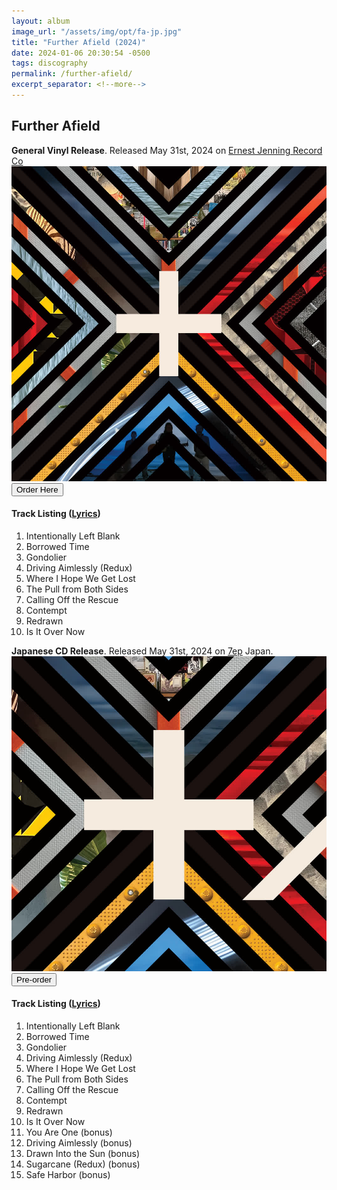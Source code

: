 ```yaml
---
layout: album
image_url: "/assets/img/opt/fa-jp.jpg"
title: "Further Afield (2024)"
date: 2024-01-06 20:30:54 -0500
tags: discography
permalink: /further-afield/
excerpt_separator: <!--more-->
---
```


<!--more-->

## Further Afield

<div id="release-info">
    <b>General Vinyl Release</b>. Released May 31st, 2024 on <a href="https://www.ernestjenning.com/products/778312-plus-minus-further-afield">Ernest Jenning Record Co</a><br/>
</div>
<div id="container">
    <div id="release-container">
        <div id="artwork">
            <a href="/assets/img/full/fa.jpg" alt="Full res version"><img src="/assets/img/opt/fa.jpg"/></a>
            <div id="buy-album-btn">
                <button class="button-sm" onclick="btnClick('https://ernestjenning.limitedrun.com/products/778312')">
                    Order Here
                </button>
            </div>
        </div>
        <div id="tracklist">
            <h4>Track Listing (<a href="/lyrics/#further-afield-album">Lyrics</a>)</h4>
            <ol>
                <li>Intentionally Left Blank</li>
                <li>Borrowed Time</li>
                <li>Gondolier</li>
                <li>Driving Aimlessly (Redux)</li>
                <li>Where I Hope We Get Lost</li>
                <li>The Pull from Both Sides</li>
                <li>Calling Off the Rescue</li>
                <li>Contempt</li>
                <li>Redrawn</li>
                <li>Is It Over Now</li>
            </ol>
        </div>
    </div>
</div>

<div id="release-info">
    <b>Japanese CD Release</b>. Released May 31st, 2024 on <a href="http://7ep.net/">7ep</a> Japan.
</div>
<div id="container">
    <div id="release-container">
        <div id="artwork">
            <a href="/assets/img/full/fa-jp.jpg" alt="Full res version"><img src="/assets/img/opt/fa-jp.jpg"/></a>
            <div id="buy-album-btn">
                <button class="button-sm" onclick="btnClick('https://ernestjenning.limitedrun.com/products/778312')">
                    Pre-order
                </button>
            </div>
        </div>
        <div id="tracklist">
            <h4>Track Listing (<a href="/lyrics/#further-afield-album">Lyrics</a>)</h4>
            <ol>
                <li>Intentionally Left Blank</li>
                <li>Borrowed Time</li>
                <li>Gondolier</li>
                <li>Driving Aimlessly (Redux)</li>
                <li>Where I Hope We Get Lost</li>
                <li>The Pull from Both Sides</li>
                <li>Calling Off the Rescue</li>
                <li>Contempt</li>
                <li>Redrawn</li>
                <li>Is It Over Now</li>
                <li>You Are One (bonus)</li>
                <li>Driving Aimlessly (bonus)</li>
                <li>Drawn Into the Sun (bonus)</li>
                <li>Sugarcane (Redux) (bonus)</li>
                <li>Safe Harbor (bonus)</li>
            </ol>
        </div>
    </div>
</div>
